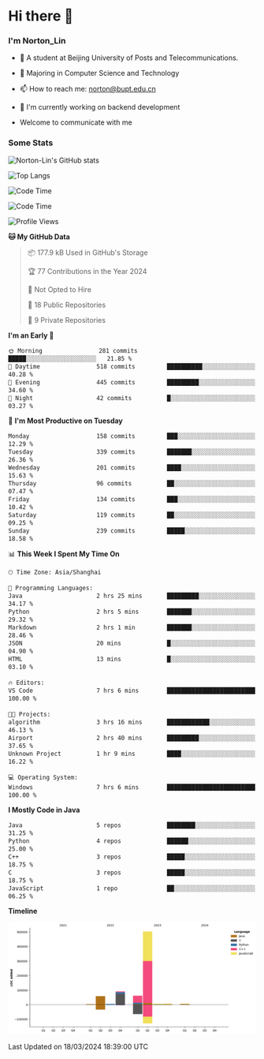 
# Hi there 👋

### I'm Norton_Lin
- 🏫 A student at Beijing University of Posts and Telecommunications.
- 🌱 Majoring in Computer Science and Technology
- 📫 How to reach me: norton@bupt.edu.cn
- 🌱 I'm currently working on backend development

- Welcome to communicate with me

### Some Stats
![Norton-Lin's GitHub stats](https://github-readme-stats.vercel.app/api?username=Norton-Lin&count_private=true&show_icons=true&theme=radical)

![Top Langs](https://github-readme-stats.vercel.app/api/top-langs/?username=Norton-Lin&langs_count=10&layout=compact)

![Code Time](https://github-readme-stats.vercel.app/api/wakatime?username=Norton_Lin)

<!--START_SECTION:waka-->
![Code Time](http://img.shields.io/badge/Code%20Time-498%20hrs%2021%20mins-blue)

![Profile Views](http://img.shields.io/badge/Profile%20Views-0-blue)

**🐱 My GitHub Data** 

> 📦 177.9 kB Used in GitHub's Storage 
 > 
> 🏆 77 Contributions in the Year 2024
 > 
> 🚫 Not Opted to Hire
 > 
> 📜 18 Public Repositories 
 > 
> 🔑 9 Private Repositories 
 > 
**I'm an Early 🐤** 

```text
🌞 Morning                281 commits         █████░░░░░░░░░░░░░░░░░░░░   21.85 % 
🌆 Daytime                518 commits         ██████████░░░░░░░░░░░░░░░   40.28 % 
🌃 Evening                445 commits         █████████░░░░░░░░░░░░░░░░   34.60 % 
🌙 Night                  42 commits          █░░░░░░░░░░░░░░░░░░░░░░░░   03.27 % 
```
📅 **I'm Most Productive on Tuesday** 

```text
Monday                   158 commits         ███░░░░░░░░░░░░░░░░░░░░░░   12.29 % 
Tuesday                  339 commits         ███████░░░░░░░░░░░░░░░░░░   26.36 % 
Wednesday                201 commits         ████░░░░░░░░░░░░░░░░░░░░░   15.63 % 
Thursday                 96 commits          ██░░░░░░░░░░░░░░░░░░░░░░░   07.47 % 
Friday                   134 commits         ███░░░░░░░░░░░░░░░░░░░░░░   10.42 % 
Saturday                 119 commits         ██░░░░░░░░░░░░░░░░░░░░░░░   09.25 % 
Sunday                   239 commits         █████░░░░░░░░░░░░░░░░░░░░   18.58 % 
```


📊 **This Week I Spent My Time On** 

```text
🕑︎ Time Zone: Asia/Shanghai

💬 Programming Languages: 
Java                     2 hrs 25 mins       █████████░░░░░░░░░░░░░░░░   34.17 % 
Python                   2 hrs 5 mins        ███████░░░░░░░░░░░░░░░░░░   29.32 % 
Markdown                 2 hrs 1 min         ███████░░░░░░░░░░░░░░░░░░   28.46 % 
JSON                     20 mins             █░░░░░░░░░░░░░░░░░░░░░░░░   04.90 % 
HTML                     13 mins             █░░░░░░░░░░░░░░░░░░░░░░░░   03.10 % 

🔥 Editors: 
VS Code                  7 hrs 6 mins        █████████████████████████   100.00 % 

🐱‍💻 Projects: 
algorithm                3 hrs 16 mins       ████████████░░░░░░░░░░░░░   46.13 % 
Airport                  2 hrs 40 mins       █████████░░░░░░░░░░░░░░░░   37.65 % 
Unknown Project          1 hr 9 mins         ████░░░░░░░░░░░░░░░░░░░░░   16.22 % 

💻 Operating System: 
Windows                  7 hrs 6 mins        █████████████████████████   100.00 % 
```

**I Mostly Code in Java** 

```text
Java                     5 repos             ████████░░░░░░░░░░░░░░░░░   31.25 % 
Python                   4 repos             ██████░░░░░░░░░░░░░░░░░░░   25.00 % 
C++                      3 repos             █████░░░░░░░░░░░░░░░░░░░░   18.75 % 
C                        3 repos             █████░░░░░░░░░░░░░░░░░░░░   18.75 % 
JavaScript               1 repo              ██░░░░░░░░░░░░░░░░░░░░░░░   06.25 % 
```



**Timeline**

![Lines of Code chart](https://raw.githubusercontent.com/Norton-Lin/Norton-Lin/main/assets/bar_graph.png)


 Last Updated on 18/03/2024 18:39:00 UTC
<!--END_SECTION:waka-->
